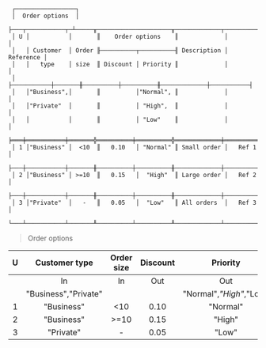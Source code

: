 ```text
 ┌─────────────────┐
 │  Order options  │
 ├───┬───────────┬─┴─────╥─────────────────────╥─────────────┬───────────┐
 │ U │           │       ║    Order options    ║             │           │
 │   │ Customer  │ Order ╟──────────┬──────────╢ Description │ Reference │
 │   │   type    │ size  ║ Discount │ Priority ║             │           │
 │   ├───────────┼───────╫──────────┼──────────╫─────────────┼───────────┤
 │   │"Business",│       ║          │"Normal", ║             │           │
 │   │"Private"  │       ║          │ "High",  ║             │           │
 │   │           │       ║          │ "Low"    ║             │           │
 ╞═══╪═══════════╪═══════╬══════════╪══════════╬═════════════╪═══════════╡
 │ 1 │"Business" │  <10  ║   0.10   │ "Normal" ║ Small order │   Ref 1   │
 ├───┼───────────┼───────╫──────────┼──────────╫─────────────┼───────────┤
 │ 2 │"Business" │ >=10  ║   0.15   │  "High"  ║ Large order │   Ref 2   │
 ├───┼───────────┼───────╫──────────┼──────────╫─────────────┼───────────┤
 │ 3 │"Private"  │   -   ║   0.05   │  "Low"   ║ All orders  │   Ref 3   │
 └───┴───────────┴───────╨──────────┴──────────╨─────────────┴───────────┘
```

> Order options 

| U |    Customer type     | Order size | Discount |        Priority         | Description | Reference |
|:-:|:--------------------:|:----------:|:--------:|:-----------------------:|:-----------:|:---------:|
|   |          In          |     In     |   Out    |           Out           |     Ann     |    Ann    |
|   | "Business","Private" |            |          | "Normal",_"High"_,"Low" |             |           |
| 1 |      "Business"      |    <10     |   0.10   |        "Normal"         | Small order |   Ref 1   |
| 2 |      "Business"      |    >=10    |   0.15   |         "High"          | Large order |   Ref 2   |
| 3 |      "Private"       |     -      |   0.05   |          "Low"          | All orders  |   Ref 3   |
